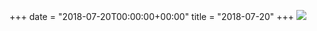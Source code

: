 +++
date = "2018-07-20T00:00:00+00:00"
title = "2018-07-20"
+++
<img class="img-fluid" src="/2018-07-20.jpg" />
